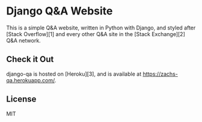 # **Django Q&A Website**

This is a simple Q&A website, written in Python with Django, and styled after [Stack Overflow][1] and every other Q&A site in the [Stack Exchange][2] Q&A network.

## __Check it Out__

django-qa is hosted on [Heroku][3], and is available at https://zachs-qa.herokuapp.com/.

## **License**

MIT
